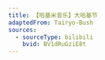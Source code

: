```yaml
---
title: 【哈基米音乐】大哈基节
adaptedFrom: Tairyo-Bush
sources:
  - sourceType: bilibili
    bvid: BV1dRuGziE8t
---
```

